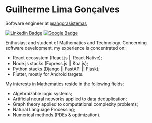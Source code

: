 # Guilherme Lima Gonçalves

Software engineer at [@ahgorasistemas](https://ahgora.com/)

[![Linkedin Badge](https://img.shields.io/badge/-Guilherme%20Lima%20Gonçalves-6633cc?style=flat-square&labelColor=6633cc&logo=linkedin&logoColor=white&link=https://www.linkedin.com/in/guilherme-lima-gonçalves-470ab9194/)](https://www.linkedin.com/in/guilherme-lima-gonçalves-470ab9194/)
[![Google Badge](https://img.shields.io/badge/-guligon90@gmail.com-6633cc?style=flat-square&labelColor=6633cc&logo=gmail&logoColor=white&link=mailto:guligon90@gmail.com)](mailto:guligon90@gmail.com)

Enthusiast and student of Mathematics and Technology. Concerning software development, my experience is concentrated on:

- React ecosystem (React.js || React Native);
- Node.js stacks (Express.js || Koa.js);
- Python stacks (Django || FastAPI || Flask);
- Flutter, mostly for Android targets.

My interests in Mathematics reside in the following fields:

- Algebraizable logic systems;
- Artificial neural networks applied to data deduplication;
- Graph theory applied to computational complexity problems;
- Natural Language Processing;
- Numerical methods (PDEs & optimization).


<!--
**guligon90/guligon90** is a ✨ _special_ ✨ repository because its `README.md` (this file) appears on your GitHub profile.

Here are some ideas to get you started:

- 🔭 I’m currently working on ...
- 🌱 I’m currently learning ...
- 👯 I’m looking to collaborate on ...
- 🤔 I’m looking for help with ...
- 💬 Ask me about ...
- 📫 How to reach me: ...
- 😄 Pronouns: ...
- ⚡ Fun fact: ...
